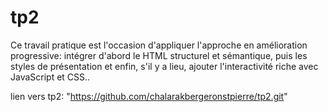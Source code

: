 # tp2
Ce travail pratique est l'occasion d'appliquer l'approche en amélioration progressive: intégrer d'abord le HTML structurel et sémantique, puis les styles de présentation et enfin, s'il y a lieu, ajouter l'interactivité riche avec JavaScript et CSS..

lien vers tp2: "https://github.com/chalarakbergeronstpierre/tp2.git"
